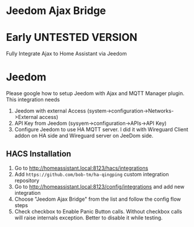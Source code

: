 # Jeedom Ajax Bridge

# Early UNTESTED VERSION

Fully Integrate Ajax to Home Assistant via Jeedom 

# Jeedom
Please google how to setup Jeedom with Ajax and MQTT Manager plugin.
This integration needs
1. Jeedom with external Access (system->configuration->Networks->External access)
2. API Key from Jeedom (sysyem->configuration->APIs->API Key)
3. Configure Jeedom to use HA MQTT server. I did it with Wireguard Client addon on HA side and Wireguard server on JeeDom side.

   
## HACS Installation

1. Go to http://homeassistant.local:8123/hacs/integrations
1. Add `https://github.com/bob-tm/ha-qingping` custom integration repository
1. Go to http://homeassistant.local:8123/config/integrations and add new integration
1. Choose "Jeedom Ajax Bridge" from the list and follow the config flow steps
3. Check checkbox to Enable Panic Button calls. Without checkbox calls will raise internals exception. Better to disable it while testing.
